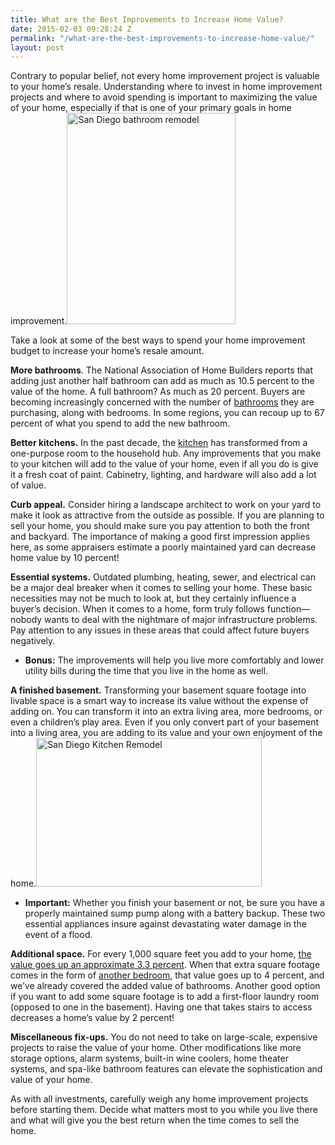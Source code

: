 ```yaml
---
title: What are the Best Improvements to Increase Home Value?
date: 2015-02-03 09:28:24 Z
permalink: "/what-are-the-best-improvements-to-increase-home-value/"
layout: post
---
```


Contrary to popular belief, not every home improvement project is valuable to your home’s resale. Understanding where to invest in home improvement projects and where to avoid spending is important to maximizing the value of your home, especially if that is one of your primary goals in home improvement.<img class="alignright  wp-image-2744" src="http://murraylampert.com/wp-content/uploads/bathroom.jpg" alt="San Diego bathroom remodel" width="270" height="338" />

Take a look at some of the best ways to spend your home improvement budget to increase your home’s resale amount.

<strong>More bathrooms</strong>. The National Association of Home Builders reports that adding just another half bathroom can add as much as 10.5 percent to the value of the home. A full bathroom? As much as 20 percent. Buyers are becoming increasingly concerned with the number of <a title="Bathroom Remodeling" href="http://murraylampert.com/san-diego-bathroom-remodeling-services/" target="_blank">bathrooms</a> they are purchasing, along with bedrooms. In some regions, you can recoup up to 67 percent of what you spend to add the new bathroom.

<strong>Better kitchens.</strong> In the past decade, the <a title="Kitchen Remodeling" href="http://murraylampert.com/san-diego-kitchen-remodeling-services/" target="_blank">kitchen</a> has transformed from a one-purpose room to the household hub. Any improvements that you make to your kitchen will add to the value of your home, even if all you do is give it a fresh coat of paint. Cabinetry, lighting, and hardware will also add a lot of value.

<strong>Curb appeal.</strong> Consider hiring a landscape architect to work on your yard to make it look as attractive from the outside as possible. If you are planning to sell your home, you should make sure you pay attention to both the front and backyard. The importance of making a good first impression applies here, as some appraisers estimate a poorly maintained yard can decrease home value by 10 percent!

<strong>Essential systems.</strong> Outdated plumbing, heating, sewer, and electrical can be a major deal breaker when it comes to selling your home. These basic necessities may not be much to look at, but they certainly influence a buyer’s decision. When it comes to a home, form truly follows function—nobody wants to deal with the nightmare of major infrastructure problems. Pay attention to any issues in these areas that could affect future buyers negatively.
<ul>
	<li><strong>Bonus:</strong> The improvements will help you live more comfortably and lower utility bills during the time that you live in the home as well.</li>
</ul>
<strong>A finished basement.</strong> Transforming your basement square footage into livable space is a smart way to increase its value without the expense of adding on. You can transform it into an extra living area, more bedrooms, or even a children’s play area. Even if you only convert part of your basement into a living area, you are adding to its value and your own enjoyment of the home.<img class="alignright  wp-image-2745" src="http://murraylampert.com/wp-content/uploads/Kitchen.jpg" alt="San Diego Kitchen Remodel" width="361" height="238" />
<ul>
	<li><strong>Important:</strong> Whether you finish your basement or not, be sure you have a properly maintained sump pump along with a battery backup. These two essential appliances insure against devastating water damage in the event of a flood.</li>
</ul>
<strong>Additional space.</strong> For every 1,000 square feet you add to your home, <a href="http://www.realtor.org/sites/default/files/reports/2003/value-housing-characteristics-2003-12-executive-summary.pdf">the value goes up an approximate 3.3 percent</a>. When that extra square footage comes in the form of <a title="room additions" href="http://murraylampert.com/san-diego-room-additions/" target="_blank">another bedroom</a>, that value goes up to 4 percent, and we’ve already covered the added value of bathrooms. Another good option if you want to add some square footage is to add a first-floor laundry room (opposed to one in the basement). Having one that takes stairs to access decreases a home’s value by 2 percent!

<strong>Miscellaneous fix-ups.</strong> You do not need to take on large-scale, expensive projects to raise the value of your home. Other modifications like more storage options, alarm systems, built-in wine coolers, home theater systems, and spa-like bathroom features can elevate the sophistication and value of your home.

As with all investments, carefully weigh any home improvement projects before starting them. Decide what matters most to you while you live there and what will give you the best return when the time comes to sell the home.

